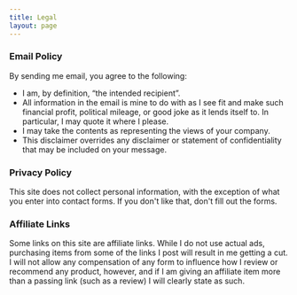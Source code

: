 ```yaml
---
title: Legal
layout: page
---
```


### Email Policy

By sending me email, you agree to the following:

- I am, by definition, “the intended recipient”.
- All information in the email is mine to do with as I see fit and make such financial profit, political mileage, or good joke as it lends itself to. In particular, I may quote it where I please.
- I may take the contents as representing the views of your company.
- This disclaimer overrides any disclaimer or statement of confidentiality that may be included on your message.

### Privacy Policy

This site does not collect personal information, with the exception of what you enter into contact forms. If you don't like that, don't fill out the forms.

### Affiliate Links

Some links on this site are affiliate links. While I do not use actual ads, purchasing items from some of the links I post will result in me getting a cut. I will not allow any compensation of any form to influence how I review or recommend any product, however, and if I am giving an affiliate item more than a passing link (such as a review) I will clearly state as such.

